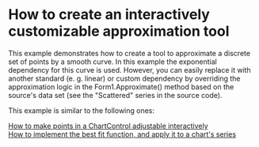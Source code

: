 # How to create an interactively customizable approximation tool


<p>This example demonstrates how to create a tool to approximate a discrete set of points by a smooth curve. In this example the exponential dependency for this curve is used. However, you can easily replace it with another standard (e. g. linear) or custom dependency by overriding the approximation logic in the Form1.Approximate() method based on the source's data set  (see the "Scattered" series in the source code). </p><p>This example is similar to the following ones:</p><p><a href="https://www.devexpress.com/Support/Center/p/E294">How to make points in a ChartControl adjustable interactively</a><br />
<a href="https://www.devexpress.com/Support/Center/p/E1300">How to implement the best fit function, and apply it to a chart's series</a></p>

<br/>


